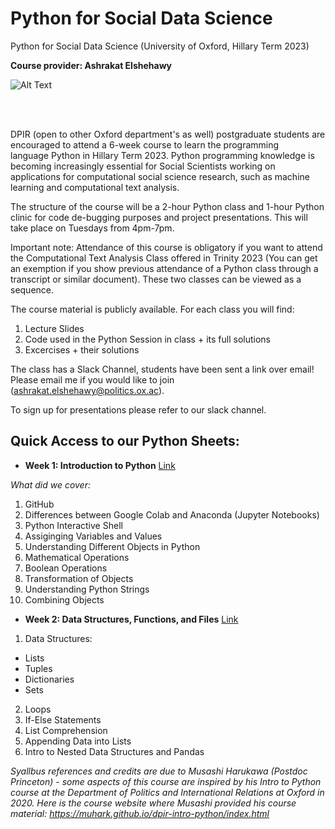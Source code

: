 # Python for Social Data Science
Python for Social Data Science (University of Oxford, Hillary Term 2023)

**Course provider: Ashrakat Elshehawy** <br>

![Alt Text](https://media.giphy.com/media/gG9fVWJdN41NeiHhzk/giphy.gif)

<br>
 

DPIR (open to other Oxford department's as well) postgraduate students are encouraged to attend a 6-week course to learn the programming language Python in Hillary Term 2023. Python programming knowledge is becoming increasingly essential for Social Scientists working on applications for computational social science research, such as machine learning and computational text analysis. 

The structure of the course will be a 2-hour Python class and 1-hour Python clinic for code de-bugging purposes and project presentations. This will take place on Tuesdays from 4pm-7pm.

Important note: Attendance of this course is obligatory if you want to attend the Computational Text Analysis Class offered in Trinity 2023 (You can get an exemption if you show previous attendance of a Python class through a transcript or similar document). These two classes can be viewed as a sequence.

The course material is publicly available. For each class you will find:

1. Lecture Slides
2. Code used in the Python Session in class + its full solutions
3. Excercises + their solutions


The class has a Slack Channel, students have been sent a link over email! Please email me if you would like to join (ashrakat.elshehawy@politics.ox.ac).

To sign up for presentations please refer to our slack channel.


## Quick Access to our Python Sheets:

- **Week 1: Introduction to Python**  [Link](https://github.com/aelshehawy/PythonSocialDataScience/blob/main/Session1/ClassCode/Session_1_Python23.ipynb)

_What did we cover:_

1. GitHub
2. Differences between Google Colab and Anaconda (Jupyter Notebooks)
3. Python Interactive Shell
4. Assiginging Variables and Values
5. Understanding Different Objects in Python
6. Mathematical Operations
7. Boolean Operations
8. Transformation of Objects
9. Understanding Python Strings
10. Combining Objects


- **Week 2: Data Structures, Functions, and Files** [Link](https://github.com/aelshehawy/PythonSocialDataScience/blob/main/Session2/ClassCode/Session_2_Python23_Solutions.ipynb)

1. Data Structures:
- Lists
- Tuples
- Dictionaries
- Sets 
2. Loops
3. If-Else Statements
4. List Comprehension
5. Appending Data into Lists
6. Intro to Nested Data Structures and Pandas

_Syallbus references and credits are due to Musashi Harukawa (Postdoc Princeton) - some aspects of this course are inspired by his Intro to Python course at the Department of Politics and International Relations at Oxford in 2020. Here is the course website where Musashi provided his course material: https://muhark.github.io/dpir-intro-python/index.html_
